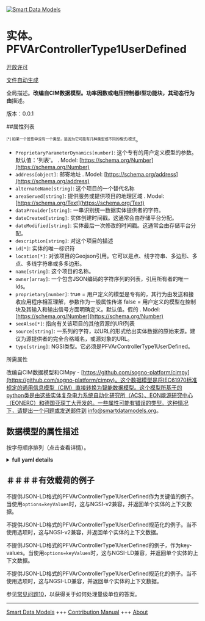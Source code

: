 <!-- 10-Header -->  
[![Smart Data Models](https://smartdatamodels.org/wp-content/uploads/2022/01/SmartDataModels_logo.png "Logo")](https://smartdatamodels.org)  
实体。PFVArControllerType1UserDefined  
==================================<!-- /10-Header -->  
<!-- 15-License -->  
[开放许可](https://github.com/smart-data-models//dataModel.EnergyCIM/blob/master/PFVArControllerType1UserDefined/LICENSE.md)  
[文件自动生成](https://docs.google.com/presentation/d/e/2PACX-1vTs-Ng5dIAwkg91oTTUdt8ua7woBXhPnwavZ0FxgR8BsAI_Ek3C5q97Nd94HS8KhP-r_quD4H0fgyt3/pub?start=false&loop=false&delayms=3000#slide=id.gb715ace035_0_60)  
<!-- /15-License -->  
<!-- 20-Description -->  
全局描述。**改编自CIM数据模型。功率因数或电压控制器I型功能块，其动态行为由**描述。  
版本：0.0.1  
<!-- /20-Description -->  
<!-- 30-PropertiesList -->  

##属性列表  

<sup><sub>[*] 如果一个属性中没有一个类型，是因为它可能有几种类型或不同的格式/模式</sub></sup>。  
- `ProprietaryParameterDynamics[number]`: 这个专有的用户定义模型的参数。默认值：'列表'。  . Model: [https://schema.org/Number](https://schema.org/Number)- `address[object]`: 邮寄地址  . Model: [https://schema.org/address](https://schema.org/address)- `alternateName[string]`: 这个项目的一个替代名称  - `areaServed[string]`: 提供服务或提供项目的地理区域  . Model: [https://schema.org/Text](https://schema.org/Text)- `dataProvider[string]`: 一串识别统一数据实体提供者的字符。  - `dateCreated[string]`: 实体创建时间戳。这通常会由存储平台分配。  - `dateModified[string]`: 实体最后一次修改的时间戳。这通常会由存储平台分配。  - `description[string]`: 对这个项目的描述  - `id[*]`: 实体的唯一标识符  - `location[*]`: 对该项目的Geojson引用。它可以是点、线字符串、多边形、多点、多线字符串或多多边形。  - `name[string]`: 这个项目的名称。  - `owner[array]`: 一个包含JSON编码的字符序列的列表，引用所有者的唯一Ids。  - `proprietary[number]`: true = 用户定义的模型是专有的，其行为由发送和接收应用程序相互理解，参数作为一般属性传递 false = 用户定义的模型在控制块及其输入和输出信号方面明确定义。默认值。假的  . Model: [https://schema.org/Number](https://schema.org/Number)- `seeAlso[*]`: 指向有关该项目的其他资源的URI列表  - `source[string]`: 一系列的字符，以URL的形式给出实体数据的原始来源。建议为源提供者的完全合格域名，或源对象的URL。  - `type[string]`: NGSI类型。它必须是PFVArControllerType1UserDefined。  <!-- /30-PropertiesList -->  
<!-- 35-RequiredProperties -->  
所需属性  
<!-- /35-RequiredProperties -->  
<!-- 40-RequiredProperties -->  
改编自CIM数据模型和CIMpy - [https://github.com/sogno-platform/cimpy](https://github.com/sogno-platform/cimpy)。这个数据模型是将IEC61970标准规定的通用信息模型（CIM）直接转换为智能数据模型。这个模型所基于的python类是由这些实体复杂电力系统自动化研究所（ACS）、EON能源研究中心（EONERC）和德国亚琛工大开发的。一些属性可能有错误的类型。这种情况下，请提出一个问题或发送邮件到 info@smartdatamodels.org。  
<!-- /40-RequiredProperties -->  
<!-- 50-DataModelHeader -->  
## 数据模型的属性描述  
按字母顺序排列（点击查看详情）。  
<!-- /50-DataModelHeader -->  
<!-- 60-ModelYaml -->  
<details><summary><strong>full yaml details</strong></summary>    
```yaml  
PFVArControllerType1UserDefined:    
  description: 'Adapted from CIM data models. Power Factor or VAr controller Type I function block whose dynamic behaviour is described by'    
  properties:    
    ProprietaryParameterDynamics:    
      description: 'Parameter of this proprietary user-defined model. Default: ''list'''    
      type: number    
      x-ngsi:    
        model: https://schema.org/Number    
        type: Property    
    address:    
      description: 'The mailing address'    
      properties:    
        addressCountry:    
          description: 'Property. The country. For example, Spain. Model:''https://schema.org/addressCountry'''    
          type: string    
        addressLocality:    
          description: 'Property. The locality in which the street address is, and which is in the region. Model:''https://schema.org/addressLocality'''    
          type: string    
        addressRegion:    
          description: 'Property. The region in which the locality is, and which is in the country. Model:''https://schema.org/addressRegion'''    
          type: string    
        postOfficeBoxNumber:    
          description: 'Property. The post office box number for PO box addresses. For example, 03578. Model:''https://schema.org/postOfficeBoxNumber'''    
          type: string    
        postalCode:    
          description: 'Property. The postal code. For example, 24004. Model:''https://schema.org/https://schema.org/postalCode'''    
          type: string    
        streetAddress:    
          description: 'Property. The street address. Model:''https://schema.org/streetAddress'''    
          type: string    
      type: object    
      x-ngsi:    
        model: https://schema.org/address    
        type: Property    
    alternateName:    
      description: 'An alternative name for this item'    
      type: string    
      x-ngsi:    
        type: Property    
    areaServed:    
      description: 'The geographic area where a service or offered item is provided'    
      type: string    
      x-ngsi:    
        model: https://schema.org/Text    
        type: Property    
    dataProvider:    
      description: 'A sequence of characters identifying the provider of the harmonised data entity.'    
      type: string    
      x-ngsi:    
        type: Property    
    dateCreated:    
      description: 'Entity creation timestamp. This will usually be allocated by the storage platform.'    
      format: date-time    
      type: string    
      x-ngsi:    
        type: Property    
    dateModified:    
      description: 'Timestamp of the last modification of the entity. This will usually be allocated by the storage platform.'    
      format: date-time    
      type: string    
      x-ngsi:    
        type: Property    
    description:    
      description: 'A description of this item'    
      type: string    
      x-ngsi:    
        type: Property    
    id:    
      anyOf: &pfvarcontrollertype1userdefined_-_properties_-_owner_-_items_-_anyof    
        - description: 'Property. Identifier format of any NGSI entity'    
          maxLength: 256    
          minLength: 1    
          pattern: ^[\w\-\.\{\}\$\+\*\[\]`|~^@!,:\\]+$    
          type: string    
        - description: 'Property. Identifier format of any NGSI entity'    
          format: uri    
          type: string    
      description: 'Unique identifier of the entity'    
      x-ngsi:    
        type: Property    
    location:    
      description: 'Geojson reference to the item. It can be Point, LineString, Polygon, MultiPoint, MultiLineString or MultiPolygon'    
      oneOf:    
        - description: 'Geoproperty. Geojson reference to the item. Point'    
          properties:    
            bbox:    
              items:    
                type: number    
              minItems: 4    
              type: array    
            coordinates:    
              items:    
                type: number    
              minItems: 2    
              type: array    
            type:    
              enum:    
                - Point    
              type: string    
          required:    
            - type    
            - coordinates    
          title: 'GeoJSON Point'    
          type: object    
        - description: 'Geoproperty. Geojson reference to the item. LineString'    
          properties:    
            bbox:    
              items:    
                type: number    
              minItems: 4    
              type: array    
            coordinates:    
              items:    
                items:    
                  type: number    
                minItems: 2    
                type: array    
              minItems: 2    
              type: array    
            type:    
              enum:    
                - LineString    
              type: string    
          required:    
            - type    
            - coordinates    
          title: 'GeoJSON LineString'    
          type: object    
        - description: 'Geoproperty. Geojson reference to the item. Polygon'    
          properties:    
            bbox:    
              items:    
                type: number    
              minItems: 4    
              type: array    
            coordinates:    
              items:    
                items:    
                  items:    
                    type: number    
                  minItems: 2    
                  type: array    
                minItems: 4    
                type: array    
              type: array    
            type:    
              enum:    
                - Polygon    
              type: string    
          required:    
            - type    
            - coordinates    
          title: 'GeoJSON Polygon'    
          type: object    
        - description: 'Geoproperty. Geojson reference to the item. MultiPoint'    
          properties:    
            bbox:    
              items:    
                type: number    
              minItems: 4    
              type: array    
            coordinates:    
              items:    
                items:    
                  type: number    
                minItems: 2    
                type: array    
              type: array    
            type:    
              enum:    
                - MultiPoint    
              type: string    
          required:    
            - type    
            - coordinates    
          title: 'GeoJSON MultiPoint'    
          type: object    
        - description: 'Geoproperty. Geojson reference to the item. MultiLineString'    
          properties:    
            bbox:    
              items:    
                type: number    
              minItems: 4    
              type: array    
            coordinates:    
              items:    
                items:    
                  items:    
                    type: number    
                  minItems: 2    
                  type: array    
                minItems: 2    
                type: array    
              type: array    
            type:    
              enum:    
                - MultiLineString    
              type: string    
          required:    
            - type    
            - coordinates    
          title: 'GeoJSON MultiLineString'    
          type: object    
        - description: 'Geoproperty. Geojson reference to the item. MultiLineString'    
          properties:    
            bbox:    
              items:    
                type: number    
              minItems: 4    
              type: array    
            coordinates:    
              items:    
                items:    
                  items:    
                    items:    
                      type: number    
                    minItems: 2    
                    type: array    
                  minItems: 4    
                  type: array    
                type: array    
              type: array    
            type:    
              enum:    
                - MultiPolygon    
              type: string    
          required:    
            - type    
            - coordinates    
          title: 'GeoJSON MultiPolygon'    
          type: object    
      x-ngsi:    
        type: Geoproperty    
    name:    
      description: 'The name of this item.'    
      type: string    
      x-ngsi:    
        type: Property    
    owner:    
      description: 'A List containing a JSON encoded sequence of characters referencing the unique Ids of the owner(s)'    
      items:    
        anyOf: *pfvarcontrollertype1userdefined_-_properties_-_owner_-_items_-_anyof    
        description: 'Property. Unique identifier of the entity'    
      type: array    
      x-ngsi:    
        type: Property    
    proprietary:    
      description: 'Behaviour is based on proprietary model as opposed to detailed model. true = user-defined model is proprietary with behaviour mutually understood by sending and receiving applications and parameters passed as general attributes false = user-defined model is explicitly defined in terms of control blocks and their input and output signals. Default: False'    
      type: number    
      x-ngsi:    
        model: https://schema.org/Number    
        type: Property    
    seeAlso:    
      description: 'list of uri pointing to additional resources about the item'    
      oneOf:    
        - items:    
            format: uri    
            type: string    
          minItems: 1    
          type: array    
        - format: uri    
          type: string    
      x-ngsi:    
        type: Property    
    source:    
      description: 'A sequence of characters giving the original source of the entity data as a URL. Recommended to be the fully qualified domain name of the source provider, or the URL to the source object.'    
      type: string    
      x-ngsi:    
        type: Property    
    type:    
      description: 'NGSI type. It has to be PFVArControllerType1UserDefined'    
      enum:    
        - PFVArControllerType1UserDefined    
      type: string    
      x-ngsi:    
        type: Property    
  required: []    
  type: object    
  x-derived-from: ""    
  x-disclaimer: 'Redistribution and use in source and binary forms, with or without modification, are permitted  provided that the license conditions are met. Copyleft (c) 2021 Contributors to Smart Data Models Program'    
  x-license-url: https://github.com/smart-data-models/dataModel.EnergyCIM/blob/master/PFVArControllerType1UserDefined/LICENSE.md    
  x-model-schema: https://smart-data-models.github.io/dataModels.CIMEnergyClasses/PFVArControllerType1UserDefined/schema.json    
  x-model-tags: ""    
  x-version: 0.0.1    
```  
</details>    
<!-- /60-ModelYaml -->  
<!-- 70-MiddleNotes -->  
<!-- /70-MiddleNotes -->  
<!-- 80-Examples -->  
## ＃＃＃＃有效载荷的例子  
不提供JSON-LD格式的PFVArControllerType1UserDefined作为关键值的例子。当使用`options=keyValues`时，这与NGSI-v2兼容，并返回单个实体的上下文数据。  
不提供JSON-LD格式的PFVArControllerType1UserDefined规范化的例子。当不使用选项时，这与NGSI-v2兼容，并返回单个实体的上下文数据。  
不提供JSON-LD格式的PFVArControllerType1UserDefined的例子，作为key-values。当使用`options=keyValues`时，这与NGSI-LD兼容，并返回单个实体的上下文数据。  
不提供JSON-LD格式的PFVArControllerType1UserDefined规范化的例子。当不使用选项时，这与NGSI-LD兼容，并返回单个实体的上下文数据。  
<!-- /80-Examples -->  
<!-- 90-FooterNotes -->  
<!-- /90-FooterNotes -->  
<!-- 95-Units -->  
参见[常见问题10](https://smartdatamodels.org/index.php/faqs/)，以获得关于如何处理量级单位的答案。  
<!-- /95-Units -->  
<!-- 97-LastFooter -->  
---  
[Smart Data Models](https://smartdatamodels.org) +++ [Contribution Manual](https://bit.ly/contribution_manual) +++ [About](https://bit.ly/Introduction_SDM)<!-- /97-LastFooter -->  
